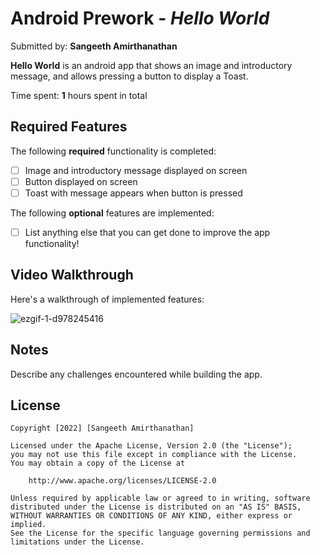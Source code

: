 # Android Prework - *Hello World*

Submitted by: **Sangeeth Amirthanathan**

**Hello World** is an android app that shows an image and introductory message, and allows pressing a button to display a Toast. 

Time spent: **1** hours spent in total

## Required Features

The following **required** functionality is completed:

* [ ] Image and introductory message displayed on screen
* [ ] Button displayed on screen
* [ ] Toast with message appears when button is pressed 

The following **optional** features are implemented:

* [ ] List anything else that you can get done to improve the app functionality!

## Video Walkthrough

Here's a walkthrough of implemented features:

![ezgif-1-d978245416](https://user-images.githubusercontent.com/42418189/181500479-1ec7c562-c5eb-4dae-9be1-8deeeda423f8.gif)


## Notes

Describe any challenges encountered while building the app.

## License

    Copyright [2022] [Sangeeth Amirthanathan]

    Licensed under the Apache License, Version 2.0 (the "License");
    you may not use this file except in compliance with the License.
    You may obtain a copy of the License at

        http://www.apache.org/licenses/LICENSE-2.0

    Unless required by applicable law or agreed to in writing, software
    distributed under the License is distributed on an "AS IS" BASIS,
    WITHOUT WARRANTIES OR CONDITIONS OF ANY KIND, either express or implied.
    See the License for the specific language governing permissions and
    limitations under the License.
